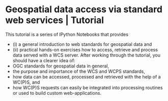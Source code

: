# Geospatial data access via standard web services | Tutorial
This tutorial is a series of IPython Notebooks that provides 
* (i) a general introduction to web standards for geospatial data and 
* (ii) practical hands-on exercises how to access, retrieve and process data served with a WCS server. 
 After working through the tutorial, you should have a clearer idea of: 
* OGC standards for geospatial data in general,
* the purpose and importance of the WCS and WCPS standards, 
* how data can be accessed, processed and retrieved with the help of a WC(P)S, and 
* how WC(P)S requests can easily be integrated into processing routines or used to build custom web-applications.
